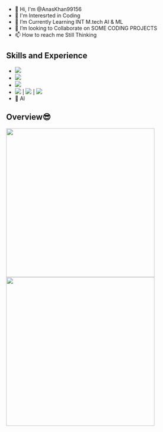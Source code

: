 - 🔭 Hi, I'm @AnasKhan99156
- 🌱 I'm Interesrted in Coding
- 👯 I’m Currently Learning INT M.tech AI & ML
- 🤔 I’m looking to Collaborate on SOME CODING PROJECTS
- 📫 How to reach me Still Thinking


## Skills and Experience 
* <img src="https://img.shields.io/badge/Python%20Tkinter-20232A?style=for-the-badge&logo=Python%20Tkinter&logoColor=61DAFB" />
* <img src="https://img.shields.io/badge/Python-20232A?style=for-the-badge&logo=python&logoColor=366D9C" />
* <img src="https://img.shields.io/badge/Ml-20232A?style=for-the-badge&logo=ml&logoColor=61DAFB" />
* <img src="https://img.shields.io/badge/HTML5-E34F26?style=for-the-badge&logo=html5&logoColor=white" />  | <img src="https://img.shields.io/badge/CSS3-1572B6?style=for-the-badge&logo=css3&logoColor=white" />  | <img src="https://img.shields.io/badge/Bootstrap5-323330?style=for-the-badge&logo=bootstrap5&logoColor=F7DF1E" />
* 🧠 AI





## Overview😎

<p>
  <a href="#"><img src="https://github-readme-stats.vercel.app/api?username=AnasKhan99156&count_private=true&show_icons=true&theme=dark" width="400"></a> 
  <a href="#"><img src="https://github-readme-streak-stats.herokuapp.com/?user=AnasKhan99156&count_private=true&show_icons=true&theme=dark" width="400"></a>
</p>
